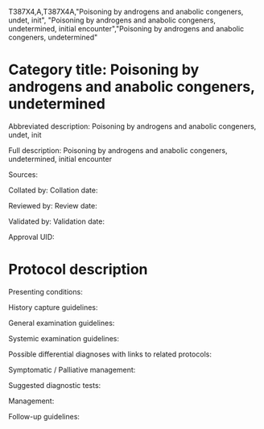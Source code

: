 T387X4,A,T387X4A,"Poisoning by androgens and anabolic congeners, undet, init", "Poisoning by androgens and anabolic congeners, undetermined, initial encounter","Poisoning by androgens and anabolic congeners, undetermined"
# Category title: Poisoning by androgens and anabolic congeners, undetermined

Abbreviated description: Poisoning by androgens and anabolic congeners, undet, init

Full description: Poisoning by androgens and anabolic congeners, undetermined, initial encounter

Sources:

Collated by:
Collation date:

Reviewed by:
Review date:

Validated by:
Validation date:

Approval UID:

# Protocol description

Presenting conditions:

History capture guidelines:

General examination guidelines:

Systemic examination guidelines:

Possible differential diagnoses with links to related protocols:

Symptomatic / Palliative management:

Suggested diagnostic tests:

Management:

Follow-up guidelines:
